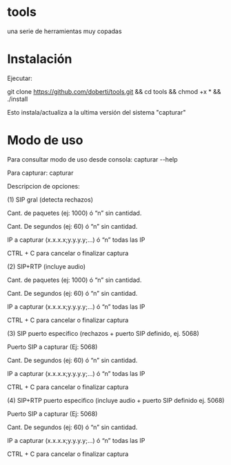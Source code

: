 # tools
una serie de herramientas muy copadas

# Instalación



Ejecutar:

git clone https://github.com/doberti/tools.git && cd tools && chmod +x * && ./install

Esto instala/actualiza a la ultima versión del sistema "capturar"

# Modo de uso

Para consultar modo de uso desde consola:
capturar --help

Para capturar:
capturar

Descripcion de opciones:

(1) SIP gral (detecta rechazos)

  Cant. de paquetes (ej: 1000) ó “n” sin cantidad.
  
  Cant. De segundos (ej: 60) ó “n” sin cantidad.
  
  IP a capturar (x.x.x.x;y.y.y.y;...) ó “n” todas las IP
  
  CTRL + C para cancelar o finalizar captura
  
(2) SIP+RTP (incluye audio)

  Cant. de paquetes (ej: 1000) ó “n” sin cantidad.
  
  Cant. De segundos (ej: 60) ó “n” sin cantidad.
  
  IP a capturar (x.x.x.x;y.y.y.y;...) ó “n” todas las IP
  
  CTRL + C para cancelar o finalizar captura
  
(3) SIP puerto especifico (rechazos + puerto SIP definido, ej. 5068)

  Puerto SIP a capturar (Ej: 5068)
  
  Cant. De segundos (ej: 60) ó “n” sin cantidad.
  
  IP a capturar (x.x.x.x;y.y.y.y;...) ó “n” todas las IP
  
  CTRL + C para cancelar o finalizar captura
  
(4) SIP+RTP puerto especifico (incluye audio + puerto SIP definido ej. 5068)

  Puerto SIP a capturar (Ej: 5068)
  
  Cant. De segundos (ej: 60) ó “n” sin cantidad.
  
  IP a capturar (x.x.x.x;y.y.y.y;...) ó “n” todas las IP
  
  CTRL + C para cancelar o finalizar captura
  

